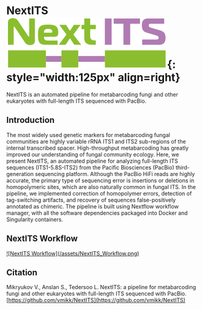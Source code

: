 # NextITS ![NextITS logo](/assets/NextITS_logo.webp){: style="width:125px" align=right}

NextITS is an automated pipeline for metabarcoding fungi and other eukaryotes with full-length ITS sequenced with PacBio.

## Introduction

The most widely used genetic markers for metabarcoding fungal communities are highly variable rRNA ITS1 and ITS2 sub-regions of the internal transcribed spacer. High-throughput metabarcoding has greatly improved our understanding of fungal community ecology. Here, we present NextITS, an automated pipeline for analyzing full-length ITS sequences (ITS1-5.8S-ITS2) from the Pacific Biosciences (PacBio) third-generation sequencing platform. Although the PacBio HiFi reads are highly accurate, the primary type of sequencing error is insertions or deletions in homopolymeric sites, which are also naturally common in fungal ITS. In the pipeline, we implemented correction of homopolymer errors, detection of tag-switching artifacts, and recovery of sequences false-positively annotated as chimeric. The pipeline is built using Nextflow workflow manager, with all the software dependencies packaged into Docker and Singularity containers.

## NextITS Workflow

<a class="zoom" href="/assets/NextITS_Workflow.png">
![NextITS Workflow](/assets/NextITS_Workflow.png)
</a>

## Citation

Mikryukov V., Anslan S., Tedersoo L. NextITS: a pipeline for metabarcoding fungi and other eukaryotes with full-length ITS sequenced with PacBio. [https://github.com/vmikk/NextITS](https://github.com/vmikk/NextITS)
